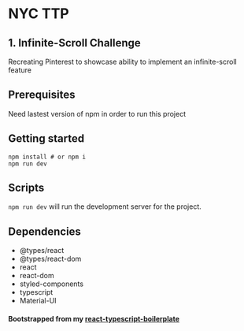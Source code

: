 # NYC TTP
## 1. Infinite-Scroll Challenge
Recreating Pinterest to showcase ability to implement an infinite-scroll feature


## Prerequisites
Need lastest version of npm in order to run this project

## Getting started
```
npm install # or npm i
npm run dev
```

## Scripts
`npm run dev` will run the development server for the project.

## Dependencies 
- @types/react
- @types/react-dom
- react
- react-dom
- styled-components
- typescript
- Material-UI

#### Bootstrapped from my [react-typescript-boilerplate](https://github.com/Mleng89/react-typescript-boilerplate)
